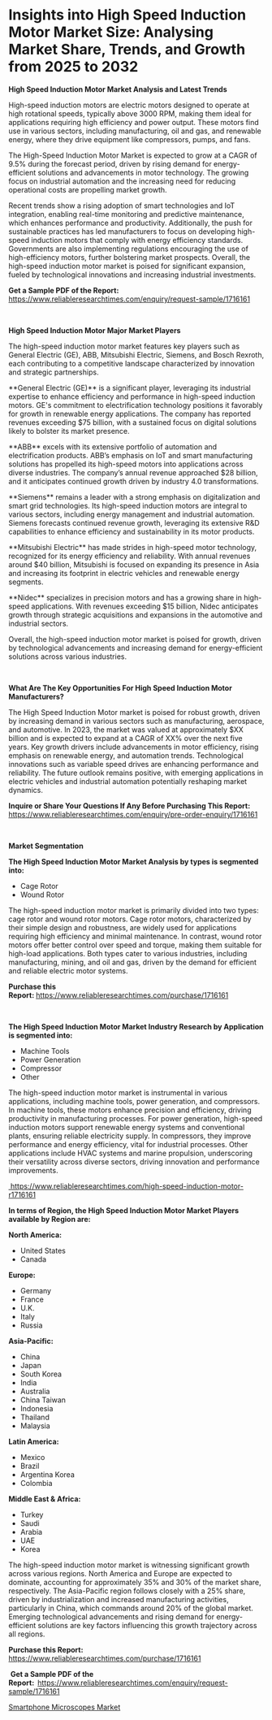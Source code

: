 <p><h1>Insights into High Speed Induction Motor Market Size: Analysing Market Share, Trends, and Growth from 2025 to 2032</h1></p><p><strong>High Speed Induction Motor Market Analysis and Latest Trends</strong></p>
<p><p>High-speed induction motors are electric motors designed to operate at high rotational speeds, typically above 3000 RPM, making them ideal for applications requiring high efficiency and power output. These motors find use in various sectors, including manufacturing, oil and gas, and renewable energy, where they drive equipment like compressors, pumps, and fans. </p><p>The High-Speed Induction Motor Market is expected to grow at a CAGR of 9.5% during the forecast period, driven by rising demand for energy-efficient solutions and advancements in motor technology. The growing focus on industrial automation and the increasing need for reducing operational costs are propelling market growth. </p><p>Recent trends show a rising adoption of smart technologies and IoT integration, enabling real-time monitoring and predictive maintenance, which enhances performance and productivity. Additionally, the push for sustainable practices has led manufacturers to focus on developing high-speed induction motors that comply with energy efficiency standards. Governments are also implementing regulations encouraging the use of high-efficiency motors, further bolstering market prospects. Overall, the high-speed induction motor market is poised for significant expansion, fueled by technological innovations and increasing industrial investments.</p></p>
<p><strong>Get a Sample PDF of the Report:&nbsp;</strong> <a href="https://www.reliableresearchtimes.com/enquiry/request-sample/1716161?utm_campaign=3326&utm_medium=2&utm_source=Github&utm_content=ia&utm_term=08042025&utm_id=high-speed-induction-motor">https://www.reliableresearchtimes.com/enquiry/request-sample/1716161</a></p>
<p>&nbsp;</p>
<p><strong>High Speed Induction Motor Major Market Players</strong></p>
<p><p>The high-speed induction motor market features key players such as General Electric (GE), ABB, Mitsubishi Electric, Siemens, and Bosch Rexroth, each contributing to a competitive landscape characterized by innovation and strategic partnerships.</p><p>**General Electric (GE)** is a significant player, leveraging its industrial expertise to enhance efficiency and performance in high-speed induction motors. GE's commitment to electrification technology positions it favorably for growth in renewable energy applications. The company has reported revenues exceeding $75 billion, with a sustained focus on digital solutions likely to bolster its market presence.</p><p>**ABB** excels with its extensive portfolio of automation and electrification products. ABB’s emphasis on IoT and smart manufacturing solutions has propelled its high-speed motors into applications across diverse industries. The company’s annual revenue approached $28 billion, and it anticipates continued growth driven by industry 4.0 transformations.</p><p>**Siemens** remains a leader with a strong emphasis on digitalization and smart grid technologies. Its high-speed induction motors are integral to various sectors, including energy management and industrial automation. Siemens forecasts continued revenue growth, leveraging its extensive R&D capabilities to enhance efficiency and sustainability in its motor products.</p><p>**Mitsubishi Electric** has made strides in high-speed motor technology, recognized for its energy efficiency and reliability. With annual revenues around $40 billion, Mitsubishi is focused on expanding its presence in Asia and increasing its footprint in electric vehicles and renewable energy segments.</p><p>**Nidec** specializes in precision motors and has a growing share in high-speed applications. With revenues exceeding $15 billion, Nidec anticipates growth through strategic acquisitions and expansions in the automotive and industrial sectors.</p><p>Overall, the high-speed induction motor market is poised for growth, driven by technological advancements and increasing demand for energy-efficient solutions across various industries.</p></p>
<p>&nbsp;</p>
<p><strong>What Are The Key Opportunities For High Speed Induction Motor Manufacturers?</strong></p>
<p><p>The High Speed Induction Motor market is poised for robust growth, driven by increasing demand in various sectors such as manufacturing, aerospace, and automotive. In 2023, the market was valued at approximately $XX billion and is expected to expand at a CAGR of XX% over the next five years. Key growth drivers include advancements in motor efficiency, rising emphasis on renewable energy, and automation trends. Technological innovations such as variable speed drives are enhancing performance and reliability. The future outlook remains positive, with emerging applications in electric vehicles and industrial automation potentially reshaping market dynamics.</p></p>
<p><strong>Inquire or Share Your Questions If Any Before Purchasing This Report:</strong> <a href="https://www.reliableresearchtimes.com/enquiry/pre-order-enquiry/1716161?utm_campaign=3326&utm_medium=2&utm_source=Github&utm_content=ia&utm_term=08042025&utm_id=high-speed-induction-motor">https://www.reliableresearchtimes.com/enquiry/pre-order-enquiry/1716161</a></p>
<p>&nbsp;</p>
<p><strong>Market Segmentation</strong></p>
<p><strong>The High Speed Induction Motor Market Analysis by types is segmented into:</strong></p>
<p><ul><li>Cage Rotor</li><li>Wound Rotor</li></ul></p>
<p><p>The high-speed induction motor market is primarily divided into two types: cage rotor and wound rotor motors. Cage rotor motors, characterized by their simple design and robustness, are widely used for applications requiring high efficiency and minimal maintenance. In contrast, wound rotor motors offer better control over speed and torque, making them suitable for high-load applications. Both types cater to various industries, including manufacturing, mining, and oil and gas, driven by the demand for efficient and reliable electric motor systems.</p></p>
<p><strong>Purchase this Report:&nbsp;</strong><a href="https://www.reliableresearchtimes.com/purchase/1716161?utm_campaign=3326&utm_medium=2&utm_source=Github&utm_content=ia&utm_term=08042025&utm_id=high-speed-induction-motor">https://www.reliableresearchtimes.com/purchase/1716161</a></p>
<p>&nbsp;</p>
<p><strong>The High Speed Induction Motor Market Industry Research by Application is segmented into:</strong></p>
<p><ul><li>Machine Tools</li><li>Power Generation</li><li>Compressor</li><li>Other</li></ul></p>
<p><p>The high-speed induction motor market is instrumental in various applications, including machine tools, power generation, and compressors. In machine tools, these motors enhance precision and efficiency, driving productivity in manufacturing processes. For power generation, high-speed induction motors support renewable energy systems and conventional plants, ensuring reliable electricity supply. In compressors, they improve performance and energy efficiency, vital for industrial processes. Other applications include HVAC systems and marine propulsion, underscoring their versatility across diverse sectors, driving innovation and performance improvements.</p></p>
<p><a href="https://www.reliableresearchtimes.com/high-speed-induction-motor-r1716161?utm_campaign=3326&utm_medium=2&utm_source=Github&utm_content=ia&utm_term=08042025&utm_id=high-speed-induction-motor">&nbsp;https://www.reliableresearchtimes.com/high-speed-induction-motor-r1716161</a></p>
<p><strong>In terms of Region, the High Speed Induction Motor Market Players available by Region are:</strong></p>
<p>
    <p> <strong> North America: </strong>
        <ul>
            <li>United States</li>
            <li>Canada</li>
        </ul>
        </p> 
    <p> <strong> Europe: </strong>
        <ul>
            <li>Germany</li>
            <li>France</li>
            <li>U.K.</li>
            <li>Italy</li>
            <li>Russia</li>
        </ul>
        </p> 
    <p> <strong> Asia-Pacific: </strong>
        <ul>
            <li>China</li>
            <li>Japan</li>
            <li>South Korea</li>
            <li>India</li>
            <li>Australia</li>
            <li>China Taiwan</li>
            <li>Indonesia</li>
            <li>Thailand</li>
            <li>Malaysia</li>
        </ul>
        </p> 
    <p> <strong> Latin America: </strong>
        <ul>
            <li>Mexico</li>
            <li>Brazil</li>
            <li>Argentina Korea</li>
            <li>Colombia</li>
        </ul>
        </p> 
    <p> <strong> Middle East & Africa: </strong>
        <ul>
            <li>Turkey</li>
            <li>Saudi</li>
            <li>Arabia</li>
            <li>UAE</li>
            <li>Korea</li>
        </ul>
    </p>
    </p>
<p><p>The high-speed induction motor market is witnessing significant growth across various regions. North America and Europe are expected to dominate, accounting for approximately 35% and 30% of the market share, respectively. The Asia-Pacific region follows closely with a 25% share, driven by industrialization and increased manufacturing activities, particularly in China, which commands around 20% of the global market. Emerging technological advancements and rising demand for energy-efficient solutions are key factors influencing this growth trajectory across all regions.</p></p>
<p><strong>Purchase this Report: </strong><a href="https://www.reliableresearchtimes.com/purchase/1716161?utm_campaign=3326&utm_medium=2&utm_source=Github&utm_content=ia&utm_term=08042025&utm_id=high-speed-induction-motor">https://www.reliableresearchtimes.com/purchase/1716161</a></p>
<p>&nbsp;<strong>Get a Sample PDF of the Report:&nbsp;&nbsp;</strong><a href="https://www.reliableresearchtimes.com/enquiry/request-sample/1716161?utm_campaign=3326&utm_medium=2&utm_source=Github&utm_content=ia&utm_term=08042025&utm_id=high-speed-induction-motor">https://www.reliableresearchtimes.com/enquiry/request-sample/1716161</a></p>
<p><strong></strong></p>
<p><p><a href="https://github.com/osamhcombre/Market-Research-Report-List-1/blob/main/smartphone-microscopes-market.md?utm_campaign=3326&utm_medium=2&utm_source=Github&utm_content=ia&utm_term=08042025&utm_id=high-speed-induction-motor">Smartphone Microscopes Market</a></p></p>